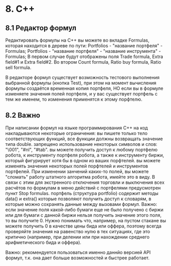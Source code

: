 # 8. C++




## 8.1 Редактор формул

Редактировать формулы на C++ вы можете во вкладке Formulas, которая находится в дереве по пути:
Portfolios - "название портфеля" - Formulas;
Portfolios - "название портфеля" - "название инструмента" - Formulas;
В первом случае будут отображены поля Trade formula, Extra field#1 и Extra field#2.
Во втором Count formula, Ratio buy formula, Ratio sell formula.

В редакторе формул существует возможность тестового выполнения выбранной формулы (кнопка Test), при этом на момент вычисления формулы создаётся временная копия портфеля, НО если вы в формуле изменяете значения полей портфеля, и у вас существует портфель с тем же именем, то изменения применятся к этому порфтелю.



## 8.2 Важно

При написании формул на языке программирования C++ на код накладываются некоторые ограничения:
вы пишете только тело соответствующих функций, все функции должны возвращать значение типа double.
запрещено использование некоторых символов и слов: "\001", "#nl", "#tab".
вы можете получить доступ к любому портфелю робота, к инструменту портфеля робота, а также к инструменту биржи, который фигурирует хотя бы в одном из ваших порфтелей.
вы можете изменять значения некоторых полей порфтелей и инструментов портфелей. При изменении занчений каких-то полей, вы можете "сломать" работу штатного алгоритма робота, имейте это в виду. В связи с этим для экстренного отключения торговли и выключения всех расчётов по формулам в меню действий с портфелями предусмотрен пункт Stop formulas.
портфель (структура portfolio) содержит методы data() и extra() которые позволяют получить доступ к словарям, в которые можно сохранять данные между вызовами формул.
Важно: если значение поля какой-либо бумаги еще не было получено с биржи или для бумаги с данной биржи нельзя получить значение этого поля, то вы получите 0. Нужно понимать что, например, на пустом стакане вы можете получить 0 в качестве цены бида или оффера, поэтому всегда проверяйте значения на равенство нулю в тех ситуациях, где это критично (например, при делении или при нахождении среднего арифметического бида и оффера).

Важно: рекомендуется пользоваться именно даннйо версией API формул, т.к. она дает больше возможностей и быстрее работает.